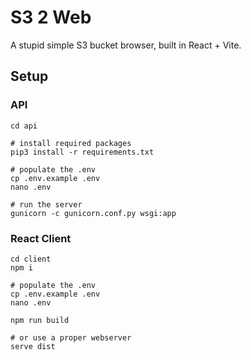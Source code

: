 # S3 2 Web

A stupid simple S3 bucket browser, built in React + Vite.

## Setup

### API

```
cd api

# install required packages
pip3 install -r requirements.txt

# populate the .env
cp .env.example .env
nano .env

# run the server
gunicorn -c gunicorn.conf.py wsgi:app
```

### React Client

```
cd client
npm i

# populate the .env
cp .env.example .env
nano .env

npm run build

# or use a proper webserver
serve dist
```